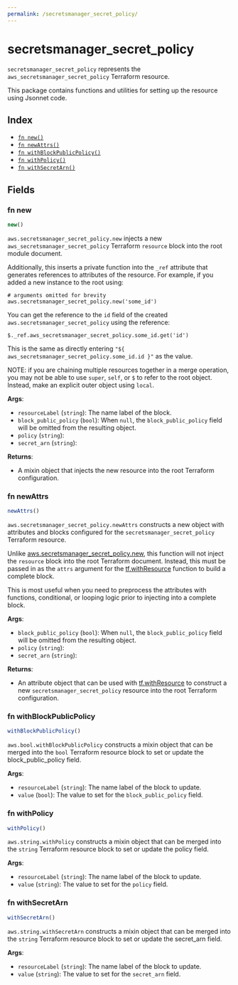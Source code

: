 ```yaml
---
permalink: /secretsmanager_secret_policy/
---
```


# secretsmanager_secret_policy

`secretsmanager_secret_policy` represents the `aws_secretsmanager_secret_policy` Terraform resource.



This package contains functions and utilities for setting up the resource using Jsonnet code.


## Index

* [`fn new()`](#fn-new)
* [`fn newAttrs()`](#fn-newattrs)
* [`fn withBlockPublicPolicy()`](#fn-withblockpublicpolicy)
* [`fn withPolicy()`](#fn-withpolicy)
* [`fn withSecretArn()`](#fn-withsecretarn)

## Fields

### fn new

```ts
new()
```


`aws.secretsmanager_secret_policy.new` injects a new `aws_secretsmanager_secret_policy` Terraform `resource`
block into the root module document.

Additionally, this inserts a private function into the `_ref` attribute that generates references to attributes of the
resource. For example, if you added a new instance to the root using:

    # arguments omitted for brevity
    aws.secretsmanager_secret_policy.new('some_id')

You can get the reference to the `id` field of the created `aws.secretsmanager_secret_policy` using the reference:

    $._ref.aws_secretsmanager_secret_policy.some_id.get('id')

This is the same as directly entering `"${ aws_secretsmanager_secret_policy.some_id.id }"` as the value.

NOTE: if you are chaining multiple resources together in a merge operation, you may not be able to use `super`, `self`,
or `$` to refer to the root object. Instead, make an explicit outer object using `local`.

**Args**:
  - `resourceLabel` (`string`): The name label of the block.
  - `block_public_policy` (`bool`):  When `null`, the `block_public_policy` field will be omitted from the resulting object.
  - `policy` (`string`): 
  - `secret_arn` (`string`): 

**Returns**:
- A mixin object that injects the new resource into the root Terraform configuration.


### fn newAttrs

```ts
newAttrs()
```


`aws.secretsmanager_secret_policy.newAttrs` constructs a new object with attributes and blocks configured for the `secretsmanager_secret_policy`
Terraform resource.

Unlike [aws.secretsmanager_secret_policy.new](#fn-secretsmanagersecretpolicynew), this function will not inject the `resource`
block into the root Terraform document. Instead, this must be passed in as the `attrs` argument for the
[tf.withResource](https://github.com/tf-libsonnet/core/tree/main/docs#fn-withresource) function to build a complete block.

This is most useful when you need to preprocess the attributes with functions, conditional, or looping logic prior to
injecting into a complete block.

**Args**:
  - `block_public_policy` (`bool`):  When `null`, the `block_public_policy` field will be omitted from the resulting object.
  - `policy` (`string`): 
  - `secret_arn` (`string`): 

**Returns**:
  - An attribute object that can be used with [tf.withResource](https://github.com/tf-libsonnet/core/tree/main/docs#fn-withresource) to construct a new `secretsmanager_secret_policy` resource into the root Terraform configuration.


### fn withBlockPublicPolicy

```ts
withBlockPublicPolicy()
```

`aws.bool.withBlockPublicPolicy` constructs a mixin object that can be merged into the `bool`
Terraform resource block to set or update the block_public_policy field.



**Args**:
  - `resourceLabel` (`string`): The name label of the block to update.
  - `value` (`bool`): The value to set for the `block_public_policy` field.


### fn withPolicy

```ts
withPolicy()
```

`aws.string.withPolicy` constructs a mixin object that can be merged into the `string`
Terraform resource block to set or update the policy field.



**Args**:
  - `resourceLabel` (`string`): The name label of the block to update.
  - `value` (`string`): The value to set for the `policy` field.


### fn withSecretArn

```ts
withSecretArn()
```

`aws.string.withSecretArn` constructs a mixin object that can be merged into the `string`
Terraform resource block to set or update the secret_arn field.



**Args**:
  - `resourceLabel` (`string`): The name label of the block to update.
  - `value` (`string`): The value to set for the `secret_arn` field.

